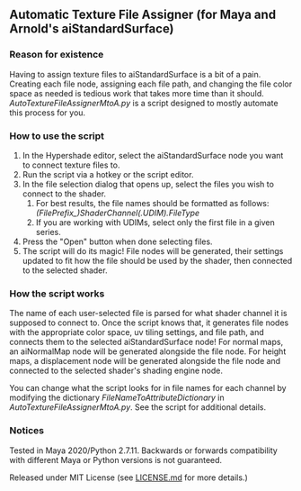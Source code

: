 ## Automatic Texture File Assigner (for Maya and Arnold's aiStandardSurface)

### Reason for existence

Having to assign texture files to aiStandardSurface is a bit of a pain. Creating each file node, assigning each file path, and changing the file color space as needed is tedious work that takes more time than it should. *AutoTextureFileAssignerMtoA.py* is a script designed to mostly automate this process for you.

### How to use the script

1. In the Hypershade editor, select the aiStandardSurface node you want to connect texture files to.
2. Run the script via a hotkey or the script editor.
3. In the file selection dialog that opens up, select the files you wish to connect to the shader.
    1. For best results, the file names should be formatted as follows: *(FilePrefix_)ShaderChannel(.UDIM).FileType*
    2. If you are working with UDIMs, select only the first file in a given series.
4. Press the "Open" button when done selecting files.
5. The script will do its magic! File nodes will be generated, their settings updated to fit how the file should be used by the shader, then connected to the selected shader.

### How the script works

The name of each user-selected file is parsed for what shader channel it is supposed to connect to. Once the script knows that, it generates file nodes with the appropriate color space, uv tiling settings, and file path, and connects them to the selected aiStandardSurface node! For normal maps, an aiNormalMap node will be generated alongside the file node. For height maps, a displacement node will be generated alongside the file node and connected to the selected shader's shading engine node.

You can change what the script looks for in file names for each channel by modifying the dictionary *FileNameToAttributeDictionary* in *AutoTextureFileAssignerMtoA.py*. See the script for additional details.

### Notices

Tested in Maya 2020/Python 2.7.11. Backwards or forwards compatibility with different Maya or Python versions is not guaranteed.

Released under MIT License (see [LICENSE.md](/LICENSE.md) for more details.)
